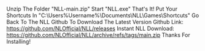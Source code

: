 Unzip The Folder "NLL-main.zip"
Start "NLL.exe"
That's It!
Put Your Shortcuts In "C:\Users\%Username%\Documents\NLL\Games\Shortcuts"
Go Back To The NLL Github To Download The Latest Version
Github Link: https://github.com/NLOfficial/NLL/releases
Instant NLL Download: https://github.com/NLOfficial/NLL/archive/refs/tags/main.zip
Thanks For Installing!
